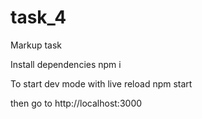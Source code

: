 # task_4
Markup task

Install dependencies
npm i


To start dev mode with live reload
npm start

then go to http://localhost:3000
